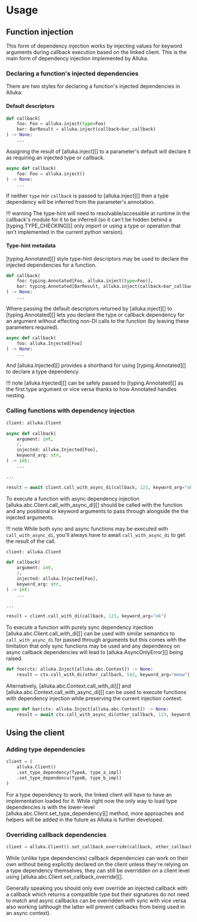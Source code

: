 # Usage

## Function injection

This form of dependency injection works by injecting values for keyword arguments during callback
execution based on the linked client. This is the main form of dependency injection implemented by
Alluka.

### Declaring a function's injected dependencies

There are two styles for declaring a function's injected dependencies in Alluka:

#### Default descriptors

```py
def callback(
    foo: Foo = alluka.inject(type=Foo)
    bar: BarResult = alluka.inject(callback=bar_callback)
) -> None:
    ...
```

Assigning the result of [alluka.inject][] to a parameter's default will declare it as requiring an
injected type or callback.

```py
async def callback(
    foo: Foo = alluka.inject()
) -> None:
    ...
```

If neither `type` nor `callback` is passed to [alluka.inject][] then a type dependency will be
inferred from the parameter's annotation.

!!! warning
    The type-hint will need to resolvable/accessible at runtime in the callback's module for it to
    be inferred (so it can't be hidden behind a [typing.TYPE_CHECKING][] only import or using a
    type or operation that isn't implemented in the current python version).

#### Type-hint metadata

[typing.Annotated][] style type-hint descriptors may be used to declare the injected dependencies
for a function.

```py
def callback(
    foo: typing.Annotated[Foo, alluka.inject(type=Foo)],
    bar: typing.Annotated[BarResult, alluka.inject(callback=bar_callback)]
) -> None:
    ...
```

Where passing the default descriptors returned by [alluka.inject][] to [typing.Annotated][] lets
you declare the type or callback dependency for an argument without effecting non-DI calls to the
function (by leaving these parameters required).

```py
async def callback(
    foo: alluka.Injected[Foo]
) -> None:
    ...
```

And [alluka.Injected][] provides a shorthand for using [typing.Annotated][] to declare a type
dependency.

!!! note
    [alluka.Injected][] can be safely passed to [typing.Annotated][] as the first type argument or
    vice versa thanks to how Annotated handles nesting.

### Calling functions with dependency injection

```py
client: alluka.Client

async def callback(
    argument: int,
    /,
    injected: alluka.Injected[Foo],
    keyword_arg: str,
) -> int:
    ...

...

result = await client.call_with_async_di(callback, 123, keyword_arg="ok")
```

To execute a function with async dependency injection [alluka.abc.Client.call_with_async_di][] should
be called with the function and any positional or keyword arguments to pass through alongside the
the injected arguments.

!!! note
    While both sync and async functions may be executed with `call_with_async_di`, you'll always have to
    await `call_with_async_di` to get the result of the call.

```py
client: alluka.Client

def callback(
    argument: int,
    /,
    injected: alluka.Injected[Foo],
    keyword_arg: str,
) -> int:
    ...

...

result = client.call_with_di(callback, 123, keyword_arg="ok")
```

To execute a function with purely sync dependency injection [alluka.abc.Client.call_with_di][] can be
used with similar semantics to `call_with_async_di` for passed through arguments but this comes with the
limitation that only sync functions may be used and any dependency on async callback dependencies
will lead to [alluka.AsyncOnlyError][] being raised.

```py
def foo(ctx: alluka.Inject[alluka.abc.Context]) -> None:
    result = ctx.call_with_di(other_callback, 542, keyword_arg="meow")

```

Alternatively, [alluka.abc.Context.call_with_di][] and [alluka.abc.Context.call_with_async_di][] can be used
to execute functions with dependency injection while preserving the current injection context.

```py
async def bar(ctx: alluka.Inject[alluka.abc.Context]) -> None:
    result = await ctx.call_with_async_di(other_callback, 123, keyword_arg="ok")
```

<!-- TODO: revisit behaviour for when an async function with no async deps is passed to call_with_di--->


## Using the client

<!-- TODO: add note about call chaining -->

### Adding type dependencies

```py
client = (
    alluka.Client()
    .set_type_dependency(TypeA, type_a_impl)
    .set_type_dependencu(TypeB, type_b_impl)
)
```

For a type dependency to work, the linked client will have to have an implementation loaded for it.
While right now the only way to load type dependencies is with the lower-level
[alluka.abc.Client.set_type_dependency][] method, more approaches and helpers will be added in the
future as Alluka is further developed.

### Overriding callback dependencies

```py
client = alluka.Client().set_callback_override(callback, other_callback)
```

While (unlike type dependencies) callback dependencies can work on their own without being
explicitly declared on the client unless they're relying on a type dependency themselves, they can
still be overridden on a client level using [alluka.abc.Client.set_callback_override][].

Generally speaking you should only ever override an injected callback with a callback which returns
a compatible type but their signatures do not need to match and async callbacks can be overridden
with sync with vice versa also working (although the latter will prevent callbacks from being
used in an async context).
